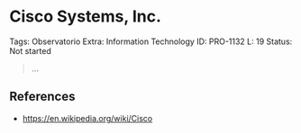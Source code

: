 # Cisco Systems, Inc.

Tags: Observatorio
Extra: Information Technology
ID: PRO-1132
L: 19
Status: Not started

> …
> 

## References

- https://en.wikipedia.org/wiki/Cisco